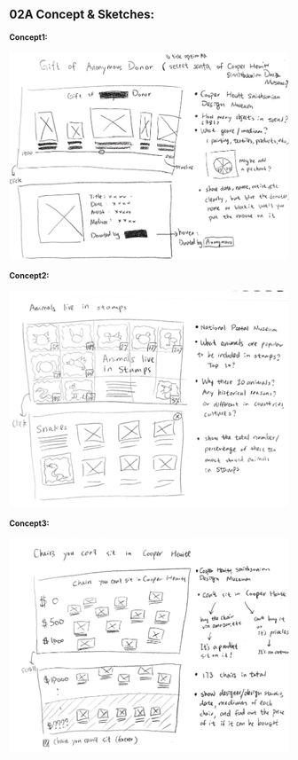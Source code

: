 ## 02A Concept & Sketches:

#### Concept1:
![Concept1:](https://github.com/kanodesu/majorstudio-fall21/blob/main/02%20Qualitative/02A%20Concept%20%26%20Sketches/concept1.jpg "Concept1:")

#### Concept2:
![Concept2:](https://github.com/kanodesu/majorstudio-fall21/blob/main/02%20Qualitative/02A%20Concept%20%26%20Sketches/concept2.jpg "Concept2:")

#### Concept3:
![Concept3:](https://github.com/kanodesu/majorstudio-fall21/blob/main/02%20Qualitative/02A%20Concept%20%26%20Sketches/concept3.jpg "Concept3:")



